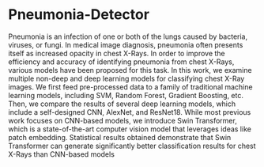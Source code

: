 # Pneumonia-Detector

Pneumonia is an infection of one or both of the lungs caused by bacteria, viruses, or fungi. In medical image diagnosis, pneumonia often
presents itself as increased opacity in chest X-Rays. In order to improve
the efficiency and accuracy of identifying pneumonia from chest X-Rays,
various models have been proposed for this task. In this work, we examine
multiple non-deep and deep learning models for classifying chest X-Ray
images. We first feed pre-processed data to a family of traditional machine learning models, including SVM, Random Forest, Gradient Boosting, etc. Then, we compare the results of several deep learning models,
which include a self-designed CNN, AlexNet, and ResNet18. While most
previous work focuses on CNN-based models, we introduce Swin Transformer, which is a state-of-the-art computer vision model that leverages
ideas like patch embedding. Statistical results obtained demonstrate that
Swin Transformer can generate significantly better classification results
for chest X-Rays than CNN-based models
